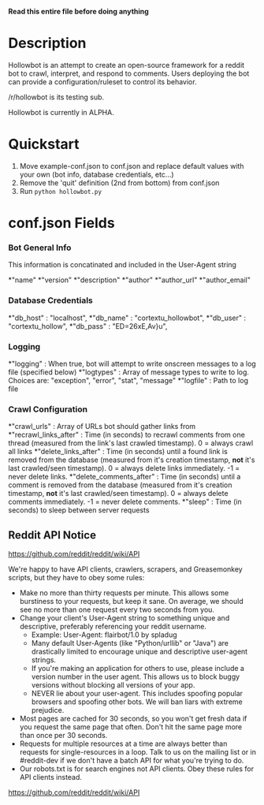 **Read this entire file before doing anything**

# Description

Hollowbot is an attempt to create an open-source framework for a reddit bot to crawl, interpret, and respond to comments.  Users deploying the bot can provide a configuration/ruleset to control its behavior.

/r/hollowbot is its testing sub.

Hollowbot is currently in ALPHA.

# Quickstart
 
1. Move example-conf.json to conf.json and replace default values with your own (bot info, database credentials, etc...)
2. Remove the 'quit' definition (2nd from bottom) from conf.json
3. Run `python hollowbot.py`

# conf.json Fields

### Bot General Info

This information is concatinated and included in the User-Agent string

*"name"
*"version"
*"description"
*"author"
*"author_url"
*"author_email"

### Database Credentials

*"db_host" : "localhost",
*"db_name" : "cortextu_hollowbot",
*"db_user" : "cortextu_hollow",
*"db_pass" : "ED=26xE,Av}u",

### Logging

*"logging" : When true, bot will attempt to write onscreen messages to a log file (specified below)
*"logtypes" : Array of message types to write to log.  Choices are: "exception", "error", "stat", "message"
*"logfile" : Path to log file

### Crawl Configuration
*"crawl_urls" : Array of URLs bot should gather links from
*"recrawl_links_after" : Time (in seconds) to recrawl comments from one thread (measured from the link's last crawled timestamp).  0 = always crawl all links
*"delete_links_after" : Time (in seconds) until a found link is removed from the database (measured from it's creation timestamp, **not** it's last crawled/seen timestamp).  0 = always delete links immediately.  -1 = never delete links.
*"delete_comments_after" : Time (in seconds) until a comment is removed from the database (measured from it's creation timestamp, **not** it's last crawled/seen timestamp).  0 = always delete comments immediately.  -1 = never delete comments.
*"sleep" : Time (in seconds) to sleep between server requests

## Reddit API Notice

https://github.com/reddit/reddit/wiki/API

We're happy to have API clients, crawlers, scrapers, and Greasemonkey scripts, but they have to obey some rules:

* Make no more than thirty requests per minute. This allows some burstiness to your requests, but keep it sane. On average, we should see no more than one request every two seconds from you.
* Change your client's User-Agent string to something unique and descriptive, preferably referencing your reddit username.
    * Example: User-Agent: flairbot/1.0 by spladug
    * Many default User-Agents (like "Python/urllib" or "Java") are drastically limited to encourage unique and descriptive user-agent strings.
    * If you're making an application for others to use, please include a version number in the user agent. This allows us to block buggy versions without blocking all versions of your app.
    * NEVER lie about your user-agent. This includes spoofing popular browsers and spoofing other bots. We will ban liars with extreme prejudice.
* Most pages are cached for 30 seconds, so you won't get fresh data if you request the same page that often. Don't hit the same page more than once per 30 seconds.
* Requests for multiple resources at a time are always better than requests for single-resources in a loop. Talk to us on the mailing list or in #reddit-dev if we don't have a batch API for what you're trying to do.
* Our robots.txt is for search engines not API clients. Obey these rules for API clients instead.

https://github.com/reddit/reddit/wiki/API